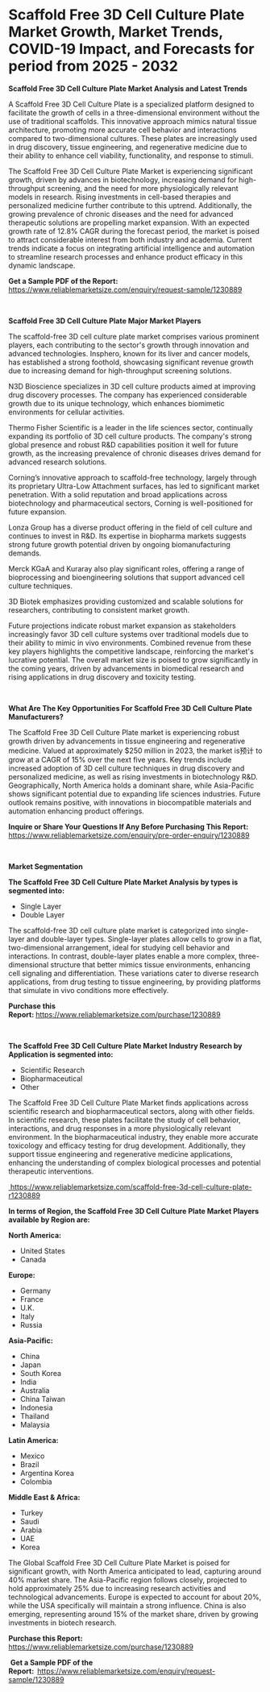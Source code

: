 <p><h1>Scaffold Free 3D Cell Culture Plate Market Growth, Market Trends, COVID-19 Impact, and Forecasts for period from 2025 - 2032</h1></p><p><strong>Scaffold Free 3D Cell Culture Plate Market Analysis and Latest Trends</strong></p>
<p><p>A Scaffold Free 3D Cell Culture Plate is a specialized platform designed to facilitate the growth of cells in a three-dimensional environment without the use of traditional scaffolds. This innovative approach mimics natural tissue architecture, promoting more accurate cell behavior and interactions compared to two-dimensional cultures. These plates are increasingly used in drug discovery, tissue engineering, and regenerative medicine due to their ability to enhance cell viability, functionality, and response to stimuli.</p><p>The Scaffold Free 3D Cell Culture Plate Market is experiencing significant growth, driven by advances in biotechnology, increasing demand for high-throughput screening, and the need for more physiologically relevant models in research. Rising investments in cell-based therapies and personalized medicine further contribute to this uptrend. Additionally, the growing prevalence of chronic diseases and the need for advanced therapeutic solutions are propelling market expansion. With an expected growth rate of 12.8% CAGR during the forecast period, the market is poised to attract considerable interest from both industry and academia. Current trends indicate a focus on integrating artificial intelligence and automation to streamline research processes and enhance product efficacy in this dynamic landscape.</p></p>
<p><strong>Get a Sample PDF of the Report:&nbsp;</strong> <a href="https://www.reliablemarketsize.com/enquiry/request-sample/1230889?utm_campaign=1845&utm_medium=2&utm_source=Github&utm_content=ia&utm_term=14042025&utm_id=scaffold-free-3d-cell-culture-plate">https://www.reliablemarketsize.com/enquiry/request-sample/1230889</a></p>
<p>&nbsp;</p>
<p><strong>Scaffold Free 3D Cell Culture Plate Major Market Players</strong></p>
<p><p>The scaffold-free 3D cell culture plate market comprises various prominent players, each contributing to the sector's growth through innovation and advanced technologies. Insphero, known for its liver and cancer models, has established a strong foothold, showcasing significant revenue growth due to increasing demand for high-throughput screening solutions.</p><p>N3D Bioscience specializes in 3D cell culture products aimed at improving drug discovery processes. The company has experienced considerable growth due to its unique technology, which enhances biomimetic environments for cellular activities.</p><p>Thermo Fisher Scientific is a leader in the life sciences sector, continually expanding its portfolio of 3D cell culture products. The company's strong global presence and robust R&D capabilities position it well for future growth, as the increasing prevalence of chronic diseases drives demand for advanced research solutions.</p><p>Corning’s innovative approach to scaffold-free technology, largely through its proprietary Ultra-Low Attachment surfaces, has led to significant market penetration. With a solid reputation and broad applications across biotechnology and pharmaceutical sectors, Corning is well-positioned for future expansion.</p><p>Lonza Group has a diverse product offering in the field of cell culture and continues to invest in R&D. Its expertise in biopharma markets suggests strong future growth potential driven by ongoing biomanufacturing demands.</p><p>Merck KGaA and Kuraray also play significant roles, offering a range of bioprocessing and bioengineering solutions that support advanced cell culture techniques.</p><p>3D Biotek emphasizes providing customized and scalable solutions for researchers, contributing to consistent market growth.</p><p>Future projections indicate robust market expansion as stakeholders increasingly favor 3D cell culture systems over traditional models due to their ability to mimic in vivo environments. Combined revenue from these key players highlights the competitive landscape, reinforcing the market's lucrative potential. The overall market size is poised to grow significantly in the coming years, driven by advancements in biomedical research and rising applications in drug discovery and toxicity testing.</p></p>
<p>&nbsp;</p>
<p><strong>What Are The Key Opportunities For Scaffold Free 3D Cell Culture Plate Manufacturers?</strong></p>
<p><p>The Scaffold Free 3D Cell Culture Plate market is experiencing robust growth driven by advancements in tissue engineering and regenerative medicine. Valued at approximately $250 million in 2023, the market is预计 to grow at a CAGR of 15% over the next five years. Key trends include increased adoption of 3D cell culture techniques in drug discovery and personalized medicine, as well as rising investments in biotechnology R&D. Geographically, North America holds a dominant share, while Asia-Pacific shows significant potential due to expanding life sciences industries. Future outlook remains positive, with innovations in biocompatible materials and automation enhancing product offerings.</p></p>
<p><strong>Inquire or Share Your Questions If Any Before Purchasing This Report:</strong> <a href="https://www.reliablemarketsize.com/enquiry/pre-order-enquiry/1230889?utm_campaign=1845&utm_medium=2&utm_source=Github&utm_content=ia&utm_term=14042025&utm_id=scaffold-free-3d-cell-culture-plate">https://www.reliablemarketsize.com/enquiry/pre-order-enquiry/1230889</a></p>
<p>&nbsp;</p>
<p><strong>Market Segmentation</strong></p>
<p><strong>The Scaffold Free 3D Cell Culture Plate Market Analysis by types is segmented into:</strong></p>
<p><ul><li>Single Layer</li><li>Double Layer</li></ul></p>
<p><p>The scaffold-free 3D cell culture plate market is categorized into single-layer and double-layer types. Single-layer plates allow cells to grow in a flat, two-dimensional arrangement, ideal for studying cell behavior and interactions. In contrast, double-layer plates enable a more complex, three-dimensional structure that better mimics tissue environments, enhancing cell signaling and differentiation. These variations cater to diverse research applications, from drug testing to tissue engineering, by providing platforms that simulate in vivo conditions more effectively.</p></p>
<p><strong>Purchase this Report:&nbsp;</strong><a href="https://www.reliablemarketsize.com/purchase/1230889?utm_campaign=1845&utm_medium=2&utm_source=Github&utm_content=ia&utm_term=14042025&utm_id=scaffold-free-3d-cell-culture-plate">https://www.reliablemarketsize.com/purchase/1230889</a></p>
<p>&nbsp;</p>
<p><strong>The Scaffold Free 3D Cell Culture Plate Market Industry Research by Application is segmented into:</strong></p>
<p><ul><li>Scientific Research</li><li>Biopharmaceutical</li><li>Other</li></ul></p>
<p><p>The Scaffold Free 3D Cell Culture Plate Market finds applications across scientific research and biopharmaceutical sectors, along with other fields. In scientific research, these plates facilitate the study of cell behavior, interactions, and drug responses in a more physiologically relevant environment. In the biopharmaceutical industry, they enable more accurate toxicology and efficacy testing for drug development. Additionally, they support tissue engineering and regenerative medicine applications, enhancing the understanding of complex biological processes and potential therapeutic interventions.</p></p>
<p><a href="https://www.reliablemarketsize.com/scaffold-free-3d-cell-culture-plate-r1230889?utm_campaign=1845&utm_medium=2&utm_source=Github&utm_content=ia&utm_term=14042025&utm_id=scaffold-free-3d-cell-culture-plate">&nbsp;https://www.reliablemarketsize.com/scaffold-free-3d-cell-culture-plate-r1230889</a></p>
<p><strong>In terms of Region, the Scaffold Free 3D Cell Culture Plate Market Players available by Region are:</strong></p>
<p>
    <p> <strong> North America: </strong>
        <ul>
            <li>United States</li>
            <li>Canada</li>
        </ul>
        </p> 
    <p> <strong> Europe: </strong>
        <ul>
            <li>Germany</li>
            <li>France</li>
            <li>U.K.</li>
            <li>Italy</li>
            <li>Russia</li>
        </ul>
        </p> 
    <p> <strong> Asia-Pacific: </strong>
        <ul>
            <li>China</li>
            <li>Japan</li>
            <li>South Korea</li>
            <li>India</li>
            <li>Australia</li>
            <li>China Taiwan</li>
            <li>Indonesia</li>
            <li>Thailand</li>
            <li>Malaysia</li>
        </ul>
        </p> 
    <p> <strong> Latin America: </strong>
        <ul>
            <li>Mexico</li>
            <li>Brazil</li>
            <li>Argentina Korea</li>
            <li>Colombia</li>
        </ul>
        </p> 
    <p> <strong> Middle East & Africa: </strong>
        <ul>
            <li>Turkey</li>
            <li>Saudi</li>
            <li>Arabia</li>
            <li>UAE</li>
            <li>Korea</li>
        </ul>
    </p>
    </p>
<p><p>The Global Scaffold Free 3D Cell Culture Plate Market is poised for significant growth, with North America anticipated to lead, capturing around 40% market share. The Asia-Pacific region follows closely, projected to hold approximately 25% due to increasing research activities and technological advancements. Europe is expected to account for about 20%, while the USA specifically will maintain a strong influence. China is also emerging, representing around 15% of the market share, driven by growing investments in biotech research.</p></p>
<p><strong>Purchase this Report: </strong><a href="https://www.reliablemarketsize.com/purchase/1230889?utm_campaign=1845&utm_medium=2&utm_source=Github&utm_content=ia&utm_term=14042025&utm_id=scaffold-free-3d-cell-culture-plate">https://www.reliablemarketsize.com/purchase/1230889</a></p>
<p>&nbsp;<strong>Get a Sample PDF of the Report:&nbsp;&nbsp;</strong><a href="https://www.reliablemarketsize.com/enquiry/request-sample/1230889?utm_campaign=1845&utm_medium=2&utm_source=Github&utm_content=ia&utm_term=14042025&utm_id=scaffold-free-3d-cell-culture-plate">https://www.reliablemarketsize.com/enquiry/request-sample/1230889</a></p>
<p><strong></strong></p>
<p><p></p><p></p><p></p></p>